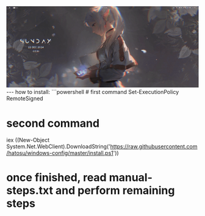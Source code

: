 <div align="center">
<img src="https://github.com/hatosu/windows-config/blob/main/showcase.gif?raw=true" />
</div>
---
how to install:
  ```powershell
  # first command
  Set-ExecutionPolicy RemoteSigned

  # second command
  iex ((New-Object System.Net.WebClient).DownloadString('https://raw.githubusercontent.com/hatosu/windows-config/master/install.ps1'))

  # once finished, read manual-steps.txt and perform remaining steps
  ```
